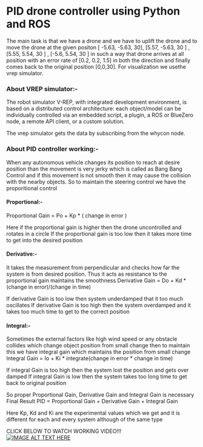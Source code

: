
# PID drone controller using Python and ROS
 The main task is that we have a drone and we have to uplift the drone and to move the drone at the given positon [ -5.63, -5.63, 30], [5.57, -5.63, 30 ] , [5.55, 5.54, 30 ]  , [-5.6, 5.54, 30 ] in such a way that drone arrives at all position with an error rate of [0.2, 0.2, 1.5] in both the direction and finally comes back to the original position [0,0,30]. For visualization we usethe vrep simulator.

### About VREP simulator:-
The robot simulator V-REP, with integrated development environment, is based on a distributed control architecture: each object/model can be individually controlled via an embedded script, a plugin, a ROS or BlueZero node, a remote API client, or a custom solution. 

The vrep simulator gets the data by subscribing from the whycon node.

### About PID controller working:-
When any autonomous vehicle changes its position to reach at desire position than the movement is very jerky which is called as Bang Bang Control and if this movement is not smooth then it may cause the collision with the nearby objects.
So to maintain the steering control we have the proporitional control 
#### Proportional:-

Proportional Gain = Po + Kp * ( change in error )

Here if the proportional gain is higher then the drone uncontrolled and rotates in a circle
If the proportional gain is too low then it takes more time to get into the desired position

#### Derivative:-
It takes the measurement from perpendicular and checks how far the system is from desired position.
Thus it acts as resistance to the proportional gain maintains the smoothness
Derivative Gain = Do + Kd * (change in error)/(change in time)

If derivative Gain is too low then system underdamped that it too much oscillates 
If derivative Gain is too high then the system  overdamped and it takes too much time to get to the correct position

#### Integral:-
Sometimes the external factors like high wind speed or any obstacle collides which change object position from small change then to maintain this we have integral gain which maintains the position from small change
Integral Gain = Io + Ki * integrate(change in error * change in time)

If integral Gain is too high then the system lost the position and gets over damped
If integral Gain is low then the system takes too long time to get back to original position

So proper Proportional Gain, Derivative Gain and Integral Gain is necessary
Final Result PID = Proportional Gain +  Derivative Gain + Integral Gain

Here Kp, Kd and Ki are the experimental values which we get and it is different for each and every system although of the same type
  
    
CLICK BELOW TO WATCH WORKING VIDEO!!!   
[![IMAGE ALT TEXT HERE](https://i.ytimg.com/vi/Te2zlFNban4/hqdefault.jpg?sqp=-oaymwEjCNACELwBSFryq4qpAxUIARUAAAAAGAElAADIQj0AgKJDeAE=&rs=AOn4CLACuRt-oT7PBoK9m8haQiiSFdCWcg)](https://youtu.be/Te2zlFNban4)
